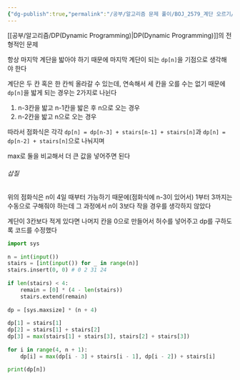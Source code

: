 ```yaml
---
{"dg-publish":true,"permalink":"/공부/알고리즘 문제 풀이/BOJ_2579_계단 오르기/","dgPassFrontmatter":true}
---
```



[[공부/알고리즘/DP(Dynamic Programming)\|DP(Dynamic Programming)]]의 전형적인 문제

항상 마지막 계단을 밟아야 하기 때문에 마지막 계단이 되는 `dp[n]`을 기점으로 생각해야 한다

계단은 두 칸 혹은 한 칸씩 올라갈 수 있는데, 연속해서 세 칸을 오를 수는 없기 때문에
`dp[n]`을 밟게 되는 경우는 2가지로 나뉜다

1. n-3칸을 밟고 n-1칸을 밟은 후 n으로 오는 경우
2. n-2칸을 밟고 n으로 오는 경우

따라서 점화식은 각각
`dp[n] = dp[n-3] + stairs[n-1] + stairs[n]`과
`dp[n] = dp[n-2] + stairs[n]`으로 나눠지며

max로 둘을 비교해서 더 큰 값을 넣어주면 된다

###### 삽질

위의 점화식은 n이 4일 때부터 가능하기 때문에(점화식에 n-3이 있어서)
1부터 3까지는 수동으로 구해줘야 하는데
그 과정에서 n이 3보다 작을 경우를 생각하지 않았다

계단이 3칸보다 적게 있다면 나머지 칸을 0으로 만들어서 허수를 넣어주고 dp를 구하도록 코드를 수정했다

```python
import sys  
  
n = int(input())  
stairs = [int(input()) for _ in range(n)]  
stairs.insert(0, 0) # 0 2 31 24  
  
if len(stairs) < 4:  
    remain = [0] * (4 - len(stairs))  
    stairs.extend(remain)  
  
dp = [sys.maxsize] * (n + 4)  
  
dp[1] = stairs[1]  
dp[2] = stairs[1] + stairs[2]  
dp[3] = max(stairs[1] + stairs[3], stairs[2] + stairs[3])  
  
for i in range(4, n + 1):  
    dp[i] = max(dp[i - 3] + stairs[i - 1], dp[i - 2]) + stairs[i]  
  
print(dp[n])
```